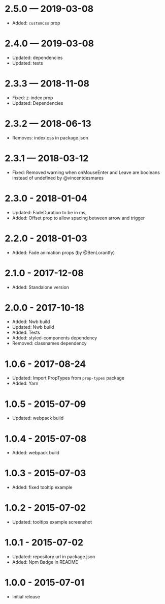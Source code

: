 # 2.5.0 — 2019-03-08

- Added: `customCss` prop

# 2.4.0 — 2019-03-08

- Updated: dependencies
- Updated: tests

# 2.3.3 — 2018-11-08

- Fixed: z-index prop
- Updated: Dependencies

# 2.3.2 — 2018-06-13

- Removes: index.css in package.json

# 2.3.1 — 2018-03-12

- Fixed: Removed warning when onMouseEnter and Leave are booleans instead of undefined by @vincentdesmares

# 2.3.0 - 2018-01-04

- Updated: FadeDuration to be in ms,
- Added: Offset prop to allow spacing between arrow and trigger

# 2.2.0 - 2018-01-03

- Added: Fade animation props (by @BenLorantfy)

# 2.1.0 - 2017-12-08

- Added: Standalone version

# 2.0.0 - 2017-10-18

- Added: Nwb build
- Updated: Nwb build
- Added: Tests
- Added: styled-components dependency
- Removed: classnames dependency

# 1.0.6 - 2017-08-24

- Updated: Import PropTypes from `prop-types` package
- Added: Yarn

# 1.0.5 - 2015-07-09

- Updated: webpack build

# 1.0.4 - 2015-07-08

- Added: webpack build

# 1.0.3 - 2015-07-03

- Added: fixed tooltip example

# 1.0.2 - 2015-07-02

- Updated: tooltips example screenshot

# 1.0.1 - 2015-07-02

- Updated: repository url in package.json
- Added: Npm Badge in README

# 1.0.0 - 2015-07-01

- Initial release
